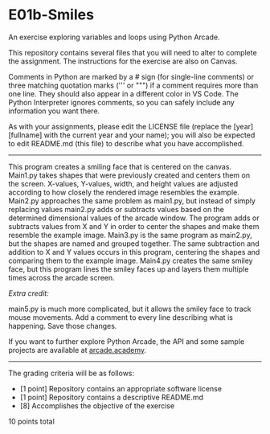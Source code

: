 # E01b-Smiles
An exercise exploring variables and loops using Python Arcade.

This repository contains several files that you will need to alter to complete the assignment. The instructions for the exercise are also on Canvas.

Comments in Python are marked by a # sign (for single-line comments) or three matching quotation marks (''' or """) if a comment requires more than one line. They should also appear in a different color in VS Code. The Python Interpreter ignores comments, so you can safely include any information you want there.

As with your assignments, please edit the LICENSE file (replace the [year] [fullname] with the current year and your name); you will also be expected to edit README.md (this file) to describe what you have accomplished.

---

This program creates a smiling face that is centered on the canvas. 
Main1.py takes shapes that were previously created and centers them on the screen. X-values, Y-values, width, and height values are adjusted according to how closely the rendered image resembles the example.
Main2.py approaches the same problem as main1.py, but instead of simply replacing values main2.py adds or subtracts values based on the determined dimensional values of the arcade window. The program adds or subtracts values from X and Y in order to center the shapes and make them resemble the example image.
Main3.py is the same program as main2.py, but the shapes are named and grouped together. The same subtraction and addition to X and Y values occurs in this program, centering the shapes and comparing them to the example image.
Main4.py creates the same smiley face, but this program lines the smiley faces up and layers them multiple times across the arcade screen.

*Extra credit:* 

main5.py is much more complicated, but it allows the smiley face to track mouse movements. Add a comment to every line describing what is happening. Save those changes.

If you want to further explore Python Arcade, the API and some sample projects are available at [arcade.academy](http://arcade.academy).

---

The grading criteria will be as follows:

* [1 point] Repository contains an appropriate software license
* [1 point] Repository contains a descriptive README.md
* [8] Accomplishes the objective of the exercise

10 points total
